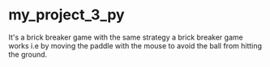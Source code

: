 # my_project_3_py

It's a brick breaker game with the same strategy a brick breaker game 
works i.e by moving the paddle with the mouse to avoid the ball from 
hitting the ground.

